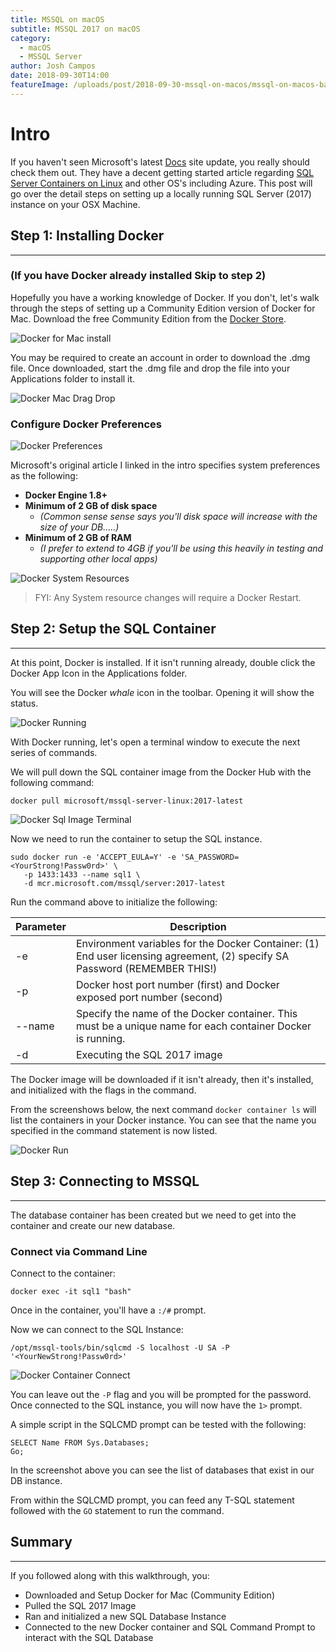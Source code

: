 ```yaml
---
title: MSSQL on macOS
subtitle: MSSQL 2017 on macOS
category:
  - macOS
  - MSSQL Server
author: Josh Campos
date: 2018-09-30T14:00
featureImage: /uploads/post/2018-09-30-mssql-on-macos/mssql-on-macos-banner.png
---
```


# Intro

If you haven't seen Microsoft's latest [Docs][msdocs] site update, you really should check them out. They have a decent getting started article regarding [SQL Server Containers on Linux][msdocssql] and other OS's including Azure. This post will go over the detail steps on setting up a locally running SQL Server (2017) instance on your OSX Machine.

## Step 1: Installing Docker

---

### (If you have Docker already installed Skip to step 2)

Hopefully you have a working knowledge of Docker. If you don't, let's walk through the steps of setting up a Community Edition version of Docker for Mac. Download the free Community Edition from the [Docker Store](https://store.docker.com/editions/community/docker-ce-desktop-mac).

![Docker for Mac install](/uploads/post/2018-09-30-mssql-on-macos/docker_mac_install.png)

You may be required to create an account in order to download the .dmg file. Once downloaded, start the .dmg file and drop the file into your Applications folder to install it.

![Docker Mac Drag Drop](/uploads/post/2018-09-30-mssql-on-macos/docker_mac_dragdrop.png)

### Configure Docker Preferences

![Docker Preferences](/uploads/post/2018-09-30-mssql-on-macos/docker_mac_menu_preferences.png)

Microsoft's original article I linked in the intro specifies system preferences as the following:

- **Docker Engine 1.8+**
- **Minimum of 2 GB of disk space**
  - _(Common sense sense says you'll disk space will increase with the size of your DB.....)_
- **Minimum of 2 GB of RAM**
  - _(I prefer to extend to 4GB if you'll be using this heavily in testing and supporting other local apps)_

![Docker System Resources](/uploads/post/2018-09-30-mssql-on-macos/docker_mac_system_resources.png)

> FYI: Any System resource changes will require a Docker Restart.

## Step 2: Setup the SQL Container

---

At this point, Docker is installed. If it isn't running already, double click the Docker App Icon in the Applications folder.

You will see the Docker _whale_ icon in the toolbar. Opening it will show the status.

![Docker Running](/uploads/post/2018-09-30-mssql-on-macos/docker_mac_running.png)

With Docker running, let's open a terminal window to execute the next series of commands.

We will pull down the SQL container image from the Docker Hub with the following command:

`docker pull microsoft/mssql-server-linux:2017-latest`

![Docker Sql Image Terminal](/uploads/post/2018-09-30-mssql-on-macos/docker_mac_sqlImage_pull.png)

Now we need to run the container to setup the SQL instance.

```
sudo docker run -e 'ACCEPT_EULA=Y' -e 'SA_PASSWORD=<YourStrong!Passw0rd>' \
   -p 1433:1433 --name sql1 \
   -d mcr.microsoft.com/mssql/server:2017-latest
```

Run the command above to initialize the following:

| Parameter | Description                                                                                                                |
| --------- | -------------------------------------------------------------------------------------------------------------------------- |
| -e        | Environment variables for the Docker Container: (1) End user licensing agreement, (2) specify SA Password (REMEMBER THIS!) |
| -p        | Docker host port number (first) and Docker exposed port number (second)                                                    |
| --name    | Specify the name of the Docker container. This must be a unique name for each container Docker is running.                 |
| -d        | Executing the SQL 2017 image                                                                                               |

The Docker image will be downloaded if it isn't already, then it's installed, and initialized with the flags in the command.

From the screenshows below, the next command `docker container ls` will list the containers in your Docker instance. You can see that the name you specified in the command statement is now listed.

![Docker Run](/uploads/post/2018-09-30-mssql-on-macos/docker_mac_run.png)

## Step 3: Connecting to MSSQL

---

The database container has been created but we need to get into the container and create our new database.

### Connect via Command Line

Connect to the container:

`docker exec -it sql1 "bash"`

Once in the container, you'll have a `:/#` prompt.

Now we can connect to the SQL Instance:

`/opt/mssql-tools/bin/sqlcmd -S localhost -U SA -P '<YourNewStrong!Passw0rd>'`

![Docker Container Connect](/uploads/post/2018-09-30-mssql-on-macos/docker_mac_connect_container.png)

You can leave out the `-P` flag and you will be prompted for the password. Once connected to the SQL instance, you will now have the `1>` prompt.

A simple script in the SQLCMD prompt can be tested with the following:

```
SELECT Name FROM Sys.Databases;
Go;
```

In the screenshot above you can see the list of databases that exist in our DB instance.

From within the SQLCMD prompt, you can feed any T-SQL statement followed with the `GO` statement to run the command.

## Summary

---

If you followed along with this walkthrough, you:

- Downloaded and Setup Docker for Mac (Community Edition)
- Pulled the SQL 2017 Image
- Ran and initialized a new SQL Database Instance
- Connected to the new Docker container and SQL Command Prompt to interact with the SQL Database

[msdocs]: https://docs.microsoft.com/en-us/
[msdocssql]: https://docs.microsoft.com/en-us/sql/linux/quickstart-install-connect-docker?v